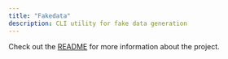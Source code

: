 ```yaml
---
title: "Fakedata"
description: CLI utility for fake data generation
---
```


Check out the [README](https://github.com/lucapette/fakedata/) for more
information about the project.
